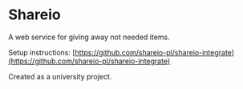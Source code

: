 # Shareio

A web service for giving away not needed items.

Setup instructions: [https://github.com/shareio-pl/shareio-integrate](https://github.com/shareio-pl/shareio-integrate)

Created as a university project.
